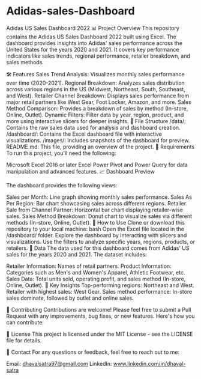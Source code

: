 # Adidas-sales-Dashboard
Adidas US Sales Dashboard 2022
📊 Project Overview
This repository contains the Adidas US Sales Dashboard 2022 built using Excel. The dashboard provides insights into Adidas' sales performance across the United States for the years 2020 and 2021. It covers key performance indicators like sales trends, regional performance, retailer breakdown, and sales methods.

🛠️ Features
Sales Trend Analysis: Visualizes monthly sales performance over time (2020-2021).
Regional Breakdown: Analyzes sales distribution across various regions in the US (Midwest, Northeast, South, Southeast, and West).
Retailer Channel Breakdown: Displays sales performance from major retail partners like West Gear, Foot Locker, Amazon, and more.
Sales Method Comparison: Provides a breakdown of sales by method (In-store, Online, Outlet).
Dynamic Filters: Filter data by year, region, product, and more using interactive slicers for deeper insights.
📂 File Structure
/data/: Contains the raw sales data used for analysis and dashboard creation.
/dashboard/: Contains the Excel dashboard file with interactive visualizations.
/images/: Includes snapshots of the dashboard for preview.
README.md: This file, providing an overview of the project.
🔧 Requirements
To run this project, you'll need the following:

Microsoft Excel 2016 or later
Excel Power Pivot and Power Query for data manipulation and advanced features.
📈 Dashboard Preview

The dashboard provides the following views:

Sales per Month: Line graph showing monthly sales performance.
Sales As Per Region: Bar chart showcasing sales across different regions.
Retailer Sale from Channel Partner: Horizontal bar chart displaying retailer-wise sales.
Sales Method Breakdown: Donut chart to visualize sales via different methods (In-store, Online, Outlet).
🚀 How to Use
Clone or download this repository to your local machine:
bash
Open the Excel file located in the /dashboard/ folder.
Explore the dashboard by interacting with slicers and visualizations.
Use the filters to analyze specific years, regions, products, or retailers.
📝 Data
The data used for this dashboard comes from Adidas' US sales for the years 2020 and 2021. The dataset includes:

Retailer Information: Names of retail partners.
Product Information: Categories such as Men's and Women's Apparel, Athletic Footwear, etc.
Sales Data: Total units sold, operating profit, and sales method (In-store, Online, Outlet).
🎯 Key Insights
Top-performing regions: Northeast and West.
Retailer with highest sales: West Gear.
Sales method performance: In-store sales dominate, followed by outlet and online sales.

🤝 Contributing
Contributions are welcome! Please feel free to submit a Pull Request with any improvements, bug fixes, or new features. Here's how you can contribute:

📜 License
This project is licensed under the MIT License - see the LICENSE file for details.

📧 Contact
For any questions or feedback, feel free to reach out to me:

Email: dhavalsatra97@gmail.com
LinkedIn: www.linkedin.com/in/dhaval-satra
